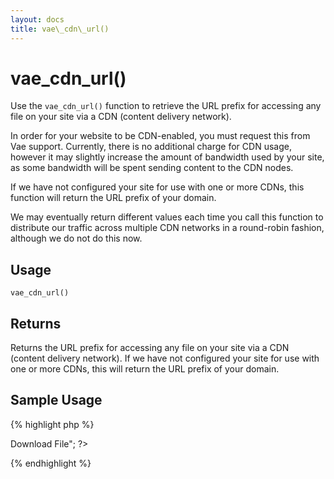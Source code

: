 ```yaml
---
layout: docs
title: vae\_cdn\_url()
---
```


# vae\_cdn\_url()

Use the `vae_cdn_url()` function to retrieve the URL prefix for
accessing any file on your site via a CDN (content delivery network).

In order for your website to be CDN-enabled, you must request this from
Vae support. Currently, there is no additional charge for CDN usage,
however it may slightly increase the amount of bandwidth used by your
site, as some bandwidth will be spent sending content to the CDN nodes.

If we have not configured your site for use with one or more CDNs, this
function will return the URL prefix of your domain.

We may eventually return different values each time you call this
function to distribute our traffic across multiple CDN networks in a
round-robin fashion, although we do not do this now.

## Usage

`vae_cdn_url()`

## Returns

Returns the URL prefix for accessing any file on your site via a CDN
(content delivery network). If we have not configured your site for use
with one or more CDNs, this will return the URL prefix of your domain.

## Sample Usage

{% highlight php %}
<?php
// Serve this large file faster from the CDN
echo "<a href='" . vae_cdn_url() . "/assets/my_big_file.zip'>Download File</a>";
?>
{% endhighlight %}
